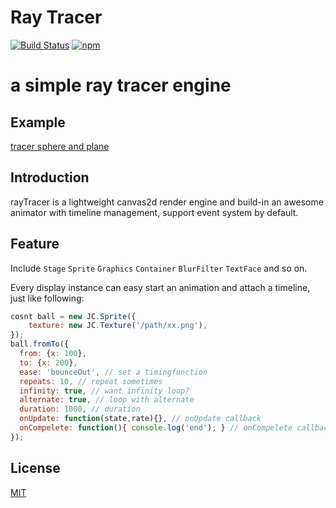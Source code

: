 # Ray Tracer
[![Build Status](https://img.shields.io/travis/jasonChen1982/raytracer.svg?style=flat-square)](https://travis-ci.org/jasonChen1982/raytracer)
[![npm](https://img.shields.io/npm/v/raytracer.svg?style=flat-square)](https://jasonchen1982.github.io/raytracer/)


# a simple ray tracer engine

## Example
[tracer sphere and plane][ray-tracer]

## Introduction

rayTracer is a lightweight canvas2d render engine and build-in an awesome animator with timeline management, support event system by default.

## Feature

Include `Stage` `Sprite` `Graphics` `Container` `BlurFilter` `TextFace` and so on.

Every display instance can easy start an animation and attach a timeline, just like following:

```javascript
cosnt ball = new JC.Sprite({
    texture: new JC.Texture('/path/xx.png'),
});
ball.fromTo({
  from: {x: 100},
  to: {x: 200},
  ease: 'bounceOut', // set a timingfunction
  repeats: 10, // repeat sometimes
  infinity: true, // want infinity loop?
  alternate: true, // loop with alternate
  duration: 1000, // duration
  onUpdate: function(state,rate){}, // onUpdate callback
  onCompelete: function(){ console.log('end'); } // onCompelete callback
});
```

## License

[MIT](http://opensource.org/licenses/MIT)

[ray-tracer]:https://jasonchen1982.github.io/rayTracer/examples/demo1/ "rayTracer demo"
